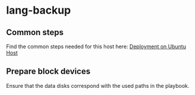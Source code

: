 lang-backup
===========


Common steps
------------

Find the common steps needed for this host here:
[Deployment on Ubuntu Host](/docs/deployment-ubuntu.md)


Prepare block devices
---------------------

Ensure that the data disks correspond with the used paths in the playbook.
